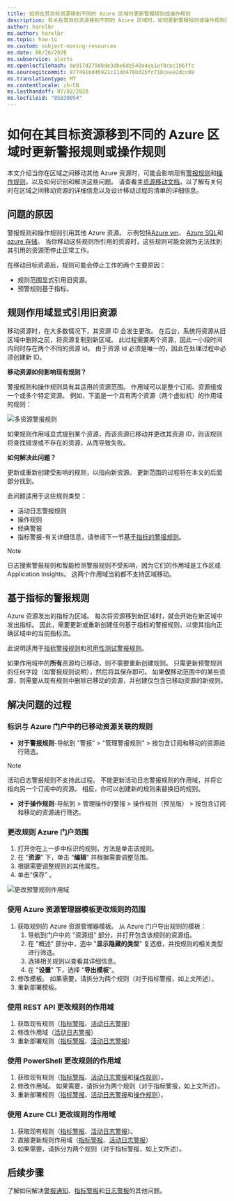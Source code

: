 ```yaml
---
title: 如何在其目标资源移到不同的 Azure 区域时更新警报规则或操作规则
description: 有关在其目标资源移到不同的 Azure 区域时，如何更新警报规则或操作规则的背景和说明。
author: harelbr
ms.author: harelbr
ms.topic: how-to
ms.custom: subject-moving-resources
ms.date: 06/26/2020
ms.subservice: alerts
ms.openlocfilehash: 8e917d279d8de3dbe6de540a4ea1ef8cec1b6ffc
ms.sourcegitcommit: 877491bd46921c11dd478bd25fc718ceee2dcc08
ms.translationtype: MT
ms.contentlocale: zh-CN
ms.lasthandoff: 07/02/2020
ms.locfileid: "85830054"
---
```

# <a name="how-to-update-alert-rules-or-action-rules-when-their-target-resource-moves-to-a-different-azure-region"></a>如何在其目标资源移到不同的 Azure 区域时更新警报规则或操作规则

本文介绍当你在区域之间移动其他 Azure 资源时，可能会影响现有[警报规则](https://docs.microsoft.com/azure/azure-monitor/platform/alerts-overview)和[操作规则](https://docs.microsoft.com/azure/azure-monitor/platform/alerts-action-rules)，以及如何识别和解决这些问题。 请查看主[资源移动文档](https://docs.microsoft.com/azure/azure-resource-manager/management/move-region)，以了解有关何时在区域之间移动资源的详细信息以及设计移动过程的清单的详细信息。

## <a name="why-the-problem-exists"></a>问题的原因

警报规则和操作规则引用其他 Azure 资源。 示例包括[Azure vm](https://docs.microsoft.com/azure/site-recovery/azure-to-azure-tutorial-migrate)、 [Azure SQL](https://docs.microsoft.com/azure/sql-database/sql-database-move-resources-across-regions)和[azure 存储](https://docs.microsoft.com/azure/storage/common/storage-account-move)。 当你移动这些规则所引用的资源时，这些规则可能会因为无法找到其引用的资源而停止正常工作。

在移动目标资源后，规则可能会停止工作的两个主要原因：

- 规则范围显式引用旧资源。
- 预警规则基于指标。

## <a name="rule-scope-explicitly-refers-to-the-old-resource"></a>规则作用域显式引用旧资源

移动资源时，在大多数情况下，其资源 ID 会发生更改。 在后台，系统将资源从旧区域中删除之前，将资源复制到新区域。 此过程需要两个资源，因此一小段时间内同时存在两个不同的资源 Id。 由于资源 Id 必须是唯一的，因此在处理过程中必须创建新 ID。 

**移动资源如何影响现有规则？**

警报规则和操作规则具有其适用的资源范围。 作用域可以是整个订阅、资源组或一个或多个特定资源。
例如，下面是一个具有两个资源（两个虚拟机）的作用域的规则：

![多资源警报规则](media/alerts-resource-move/multi-resource-alert-rule.png)

如果规则作用域显式提到某个资源，而该资源已移动并更改其资源 ID，则该规则将查找错误或不存在的资源，从而导致失败。

**如何解决此问题？**

更新或重新创建受影响的规则，以指向新资源。 更新范围的过程将在本文的后面部分找到。

此问题适用于这些规则类型：

- 活动日志警报规则
- 操作规则
- 经典警报
- 指标警报-有关详细信息，请参阅下一节[基于指标的警报规则](#alert-rules-based-on-metrics)。

> [!NOTE]
> 日志搜索警报规则和智能检测警报规则不受影响，因为它们的作用域是工作区或 Application Insights。 这两个作用域当前都不支持区域移动。

## <a name="alert-rules-based-on-metrics"></a>基于指标的警报规则

Azure 资源发出的指标为区域。 每次将资源移到新区域时，就会开始在新区域中发出指标。 因此，需要更新或重新创建任何基于指标的警报规则，以使其指向正确区域中的当前指标流。

此说明适用于[指标警报规则](alerts-metric-overview.md)和[可用性测试警报规则](../app/monitor-web-app-availability.md)。

如果作用域中的**所有**资源均已移动，则不需要重新创建规则。 只需更新预警规则的任何字段（如警报规则说明），然后将其保存即可。
如果**仅**移动范围中的某些资源，则需要从现有规则中删除已移动的资源，并创建仅包含已移动资源的新规则。

## <a name="procedures-to-fix-problems"></a>解决问题的过程

### <a name="identifying-rules-associated-with-a-moved-resource-from-the-azure-portal"></a>标识与 Azure 门户中的已移动资源关联的规则

- **对于警报规则**-导航到 "警报" > "管理警报规则" > 按包含订阅和移动的资源进行筛选。
> [!NOTE]
> 活动日志警报规则不支持此过程。 不能更新活动日志警报规则的作用域，并将它指向另一个订阅中的资源。 相反，你可以创建新的规则来替换旧的规则。

- **对于操作规则**-导航到 > 管理操作的警报 > 操作规则（预览版） > 按包含订阅和移动的资源进行筛选。

### <a name="change-scope-of-a-rule-from-the-azure-portal"></a>更改规则 Azure 门户范围

1. 打开你在上一步中标识的规则，方法是单击该规则。
2. 在 "**资源**" 下，单击 "**编辑**" 并根据需要调整范围。
3. 根据需要调整规则的其他属性。
4. 单击“保存” 。

![更改预警规则作用域](media/alerts-resource-move/change-alert-rule-scope.png)

### <a name="change-the-scope-of-a-rule-using-azure-resource-manager-templates"></a>使用 Azure 资源管理器模板更改规则的范围

1. 获取规则的 Azure 资源管理器模板。  从 Azure 门户导出规则的模板：
   1. 导航到门户中的 "资源组" 部分，并打开包含该规则的资源组。
   2. 在 "概述" 部分中，选中 "**显示隐藏的类型**" 复选框，并按规则的相关类型进行筛选。
   3. 选择相关规则以查看其详细信息。
   4. 在 "**设置**" 下，选择 "**导出模板**"。
2. 修改模板。 如果需要，请拆分为两个规则（对于指标警报，如上文所述）。
3. 重新部署模板。

### <a name="change-scope-of-a-rule-using-rest-api"></a>使用 REST API 更改规则的作用域

1. 获取现有规则（[指标警报](https://docs.microsoft.com/rest/api/monitor/metricalerts/get)、[活动日志警报](https://docs.microsoft.com/rest/api/monitor/activitylogalerts/get)）
2. 修改作用域（[活动日志警报](https://docs.microsoft.com/rest/api/monitor/activitylogalerts/update)）
3. 重新部署规则（[指标警报](https://docs.microsoft.com/rest/api/monitor/metricalerts/createorupdate)、[活动日志警报](https://docs.microsoft.com/rest/api/monitor/activitylogalerts/createorupdate)）

### <a name="change-scope-of-a-rule-using-powershell"></a>使用 PowerShell 更改规则的作用域

1. 获取现有规则（[指标警报](https://docs.microsoft.com/powershell/module/az.monitor/get-azmetricalertrulev2)、[活动日志警报](https://docs.microsoft.com/powershell/module/az.monitor/get-azactivitylogalert)和[操作规则](https://docs.microsoft.com/powershell/module/az.alertsmanagement/Get-AzActionRule)）。
2. 修改作用域。 如果需要，请拆分为两个规则（对于指标警报，如上文所述）。
3. 重新部署规则（[指标警报](https://docs.microsoft.com/powershell/module/az.monitor/add-azmetricalertrulev2)、[活动日志警报](https://docs.microsoft.com/powershell/module/az.monitor/enable-azactivitylogalert)和[操作规则](https://docs.microsoft.com/powershell/module/az.alertsmanagement/set-azactionrule)）。

### <a name="change-the-scope-of-a-rule-using-azure-cli"></a>使用 Azure CLI 更改规则的作用域

1.  获取现有规则（[指标警报](https://docs.microsoft.com/cli/azure/monitor/metrics/alert?view=azure-cli-latest#az-monitor-metrics-alert-show)、[活动日志警报](https://docs.microsoft.com/cli/azure/monitor/activity-log/alert#az-monitor-activity-log-alert-list)）。
2.  直接更新规则作用域（[指标警报](https://docs.microsoft.com/cli/azure/monitor/metrics/alert#az-monitor-metrics-alert-update)、[活动日志警报](https://docs.microsoft.com/cli/azure/monitor/activity-log/alert/scope)）
3.  如果需要，请拆分为两个规则（对于指标警报，如上文所述）。

## <a name="next-steps"></a>后续步骤

了解如何解决[警报通知](alerts-troubleshoot.md)、[指标警报](alerts-troubleshoot-metric.md)和[日志警报](alerts-troubleshoot-log.md)的其他问题。 
